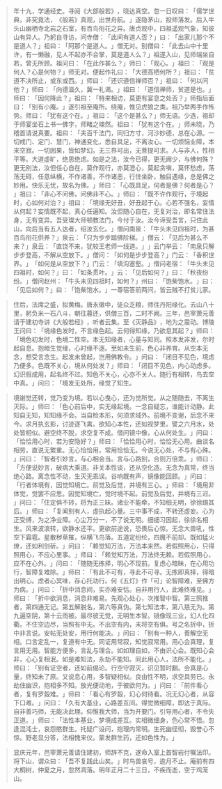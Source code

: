 
> 年十九，学通经史。寻阅《大部般若》​，晓达真空。忽一日叹曰：​「儒学世典，非究竟法，​《般若》真观，出世舟航。​」遂隐茅山，投师落发。后入牛头山幽栖寺北岩之石室，有百鸟衔花之异。唐贞观中，四祖遥观气象，知彼山有异人。乃躬自寻访，问寺僧：​「此间有道人否？​」曰：​「出家儿那个不是道人？​」祖曰：​「阿那个是道人。​」僧无对。别僧曰：​「此去山中十里许，有一懒融，见人不起亦不合掌，莫是道人么？​」祖遂入山，见师端坐自若，曾无所顾。祖问曰：​「在此作甚么？​」师曰：​「观心。​」祖曰：​「观是何人？心是何物？​」师无对。便起作礼曰：​「大德高栖何所？​」祖曰：​「贫道不决所止，或东或西。​」师曰：​「还识道信禅师否？​」祖曰：​「何以问他？​」师曰：​「向德滋久，冀一礼谒。​」祖曰：​「道信禅师，贫道是也。​」师曰：​「因何降此？​」祖曰：​「特来相访，莫更有宴息之处否？​」师指后面曰：​「别有小庵。​」遂引祖至庵所。绕庵，惟见虎狼之类。祖乃举两手作怖势。师曰：​「犹有这个在。​」祖曰：​「这个是甚么？​」师无语。少选，祖却于师宴坐石上书一佛字，师睹之竦然。祖曰：​「犹有这个在。​」师未晓，乃稽首请说真要。祖曰：​「夫百千法门，同归方寸，河沙妙德，总在心源。一切戒门、定门、慧门，神通变化，悉自具足，不离汝心。一切烦恼业障，本来空寂。一切因果，皆如梦幻。无三界可出，无菩提可求。人与非人，性相平等。大道虚旷，绝思绝虑。如是之法，汝今已得，更无阙少，与佛何殊？更无别法，汝但任心自在，莫作观行，亦莫澄心，莫起贪嗔，莫怀愁虑，荡荡无碍，任意纵横，不作诸善，不作诸恶，行住坐卧，触目遇缘，总是佛之妙用。快乐无忧，故名为佛。​」师曰：​「心既具足，何者是佛？何者是心？​」祖曰：​「非心不问佛，问佛非不心。​」师曰：​「既不许作观行，于境起时，心如何对治？​」祖曰：​「境缘无好丑，好丑起于心。心若不强名，妄情从何起？妄情既不起，真心任遍知。汝但随心自在，无复对治，即名常住法身，无有变异。吾受璨大师顿教法门，今付于汝。汝今谛受吾言，只住此山，向后当有五人达者，绍汝玄化。​」僧问南泉：​「牛头未见四祖时，为甚百鸟衔花供养？​」泉云：​「只为步步踏佛阶梯。​」僧云：​「见后为甚么不来？​」泉云：​「直饶不来，犹较王老师一线道。​」​」云门举云：​「南泉只解步步登高，不解从空放下。​」僧问：​「如何是步步登高？​」门云：​「香积世界。​」​「如何是从空放下？​」门云：​「填沟塞壑。​」僧问老宿：​「牛头未见四祖时，如何？​」曰：​「如条贯叶。​」云：​「见后如何？​」曰：​「秋夜纷纷。​」僧问赵州：​「牛头未见四祖时，如何？​」州曰：​「饱柴饱水。​」曰：​「见后如何？​」曰：​「饱柴饱水。​」一尊宿答前两问，皆云贼不打贫儿家。

> 住后，法席之盛，拟黄梅。唐永徽中，徒众乏粮，师往丹阳缘化。去山八十里，躬负米一石八斗，朝往暮还，供僧三百，二时不阙。三年，邑宰萧元善请于建初寺讲《大般若经》​，听者云集。至《灭静品》​，地为之震动。博陵王问曰：​「境缘色发时，不言缘色起。云何得知缘，乃欲息其起？​」师曰：​「境色初发时，色境二性空。本无知缘者，心量与知同。照本发非发，尔时起自息。抱暗生觉缘，心时缘不逐。至如未生前，色心非养育。从空本无念，想受言念生。起发未曾起，岂用佛教令。​」问曰：​「闭目不见色，境虑乃便多。色既不关心，境从何处发？​」师曰：​「闭目不见色，内心动虑多。幻识假成用，起名终不过。知色不关心，心亦不关人。随行有相转，鸟去空中真。​」问曰：​「境发无处所，缘觉了知生。

> 境谢觉还转，觉乃变为境。若以心曳心，还为觉所觉。从之随随去，不离生灭际。​」师曰：​「色心前后中，实无缘起境。一念自疑忘，谁能计动静。此知自无知，知知缘不会。当自检本形，何须求域外。前境不变谢，后念不来今。求月执玄影，讨迹逐飞禽。欲知心本性，还如视梦里。譬之六月水，处处皆相似。避空终不脱，求空复不成。借问镜中像，心从何处生。​」问曰：​「恰恰用心时，若为安隐好？​」师曰：​「恰恰用心时，恰恰无心用。曲谈名相劳，直说无繁重。无心恰恰用，常用恰恰无。今说无心处，不与有心殊。​」问曰：​「智者引妙言，与心相会当。言与心路别，合则万倍乖。​」师曰：​「方便说妙言，破病大乘道。非关本性谈，还从空化造。无念为真常，终当绝心路。离念性不动，生灭无乖误。谷响既有声，镜像能回顾。​」问曰：​「行者体境有，因觉知境亡。前觉及后觉，并境有三心。​」师曰：​「境用非体觉，觉罢不应思。因觉知境亡，觉时境不起。前觉及后觉，并境有三迟。​」问曰：​「住定俱不转，将为正三昧。诸业不能牵，不知细无明，徐徐蹑其后。​」师曰：​「复闻别有人，虚执起心量。三中事不成，不转还虚妄。心为正受缚，为之净业障。心尘万分一，不了说无明。细细习因起，徐徐名相生。风来波浪转，欲静水还平。更欲前途说，恐畏后心惊。无念大兽吼，性空下霜雹。星散秽草摧，纵横飞鸟落。五道定纷纶，四魔不前却。既如猛火燎，还如利剑斫。​」问曰：​「赖觉知万法，万法本来然。若假照用心，只得照用心，不应心里事。​」师曰：​「赖觉知万法，万法终无赖。若假照用心，应不在心外。​」问曰：​「随随无拣择，明心不现前。复虑心暗昧，在心用功行，智障复难除。​」师曰：​「有此不可有，寻此不可寻。无拣即真择，得暗出明心。虑者心冥味，存心托功行。何《五灯》作「可」论智障难，至佛方为病。​」问曰：​「折中消息间，实亦难安怙。自非用行人，此难终难见。​」师曰：​「折中欲消息，消息非难易。先观心处心，次推智中智。第三照推者，第四通无记。第五解脱名，第六等真伪。第七知法本，第八慈无为。第九遍空阴，第十云雨被。最尽彼无觉，无明生本智。镜像现三业，幻人化四衢。不住空边尽，当照有中无。不出空有内，未将空有俱。号之名折中，折中非言说。安帖无处安，用行何能决。​」问曰：​「别有一种人，善解空无相。口言定乱一，复道有中无。同证用常寂，知觉寂常用。用心会真理，复言用无用。智能方便多，言乱与理合。如如理自如，不由识心会。既知心会非，心心复相泯。如是难知法，永劫不能知。同此用心人，法所不能化。​」师曰：​「别有证空者，还如前偈论。行空守寂灭，识见暂时翻。会真是心量，终知未了原。又说息心用，多智疑相似。良由性不明，求空具劳已。永劫住幽识，抱相多不知。放光便动地，于彼欲何为。​」问曰：​「前件看心者，复有罗縠难。​」师曰：​「看心有罗縠，幻心何待看。况无幻心者，从容下口难。​」问曰：​「久有大基业，心路差互间。得觉微细障，即达于真际。自非善巧师，无能决此理。仰惟我大师，当为开要门。引导用心者，不令失正道。​」师曰：​「法性本基业，梦境成差互。实相微细身，色心常不悟。忽逢混沌士，哀怨愍群生。托疑广设问，抱理内常明。生死幽径彻，毁誉心不惊。野老显分答，法相愧来仪。蒙发群生药，还如色性为。​」

> 显庆元年，邑宰萧元善请住建初，师辞不克，遂命入室上首智岩付嘱法印。将下山，谓众曰：​「吾不复践此山矣。​」时鸟兽哀号，逾月不止。庵前有四大桐树，仲夏之月，忽然凋落。明年正月二十三日，不疾而逝，空于鸡笼山。

